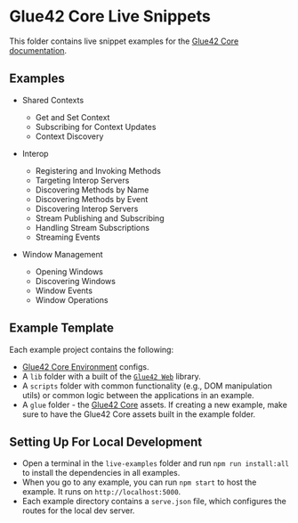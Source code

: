 # Glue42 Core Live Snippets

This folder contains live snippet examples for the [Glue42 Core documentation](https://docs.glue42.com/core).

## Examples

- Shared Contexts
  - Get and Set Context
  - Subscribing for Context Updates
  - Context Discovery

- Interop
  - Registering and Invoking Methods
  - Targeting Interop Servers
  - Discovering Methods by Name
  - Discovering Methods by Event
  - Discovering Interop Servers
  - Stream Publishing and Subscribing
  - Handling Stream Subscriptions
  - Streaming Events

- Window Management
  - Opening Windows
  - Discovering Windows
  - Window Events
  - Window Operations

## Example Template

Each example project contains the following:

- [Glue42 Core Environment](https://docs.glue42.com/core/what-is-glue42-core/core-concepts/environment/index.html) configs.
- A `lib` folder with a built of the [`Glue42 Web`](https://docs.glue42.com/reference/core/latest/glue42%20web/index.html) library.
- A `scripts` folder with common functionality (e.g., DOM manipulation utils) or common logic between the applications in an example.
- A `glue` folder - the [Glue42 Core](https://docs.glue42.com/core/what-is-glue42-core/introduction/index.html) assets. If creating a new example, make sure to have the Glue42 Core assets built in the example folder.

## Setting Up For Local Development

- Open a terminal in the `live-examples` folder and run `npm run install:all` to install the dependencies in all examples.
- When you go to any example, you can run `npm start` to host the example. It runs on `http://localhost:5000`.
- Each example directory contains a `serve.json` file, which configures the routes for the local dev server.
